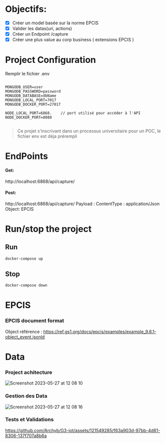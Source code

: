 # Objectifs:

- [x] Créer un model basée sur la norme EPCIS
- [x] Valider les datas(uri, actions)
- [x] Créer un Endpoint /capture
- [x] Créer une plus value au corp business ( extensions EPCIS )

# Project Configuration

Remplir le fichier .env

```

MONGODB_USER=user
MONGODB_PASSWORD=password
MONGODB_DATABASE=dbName
MONGODB_LOCAL_PORT=7017
MONGODB_DOCKER_PORT=27017

NODE_LOCAL_PORT=6868.    // port utilisé pour accéder à l'API
NODE_DOCKER_PORT=8080 


```
>Ce projet s'inscrivant dans un processus universitaire pour un POC, le fichier env est déja prérempli

# EndPoints

#### Get:
http://localhost:6868/api/capture/

#### Post:
http://localhost:6868/api/capture/
Payload : ContentType : application/Json
Object: EPCIS

# Run/stop the project

## Run

```bash
docker-compose up
```

## Stop

```bash
docker-compose down
```

# EPCIS
### EPCIS document  format

Object référence : https://ref.gs1.org/docs/epcis/examples/example_9.6.1-object_event.jsonld


# Data
### Project achitecture


![Screenshot 2023-05-27 at 12 08 10](https://github.com/Archyb/G3-iot/assets/121549285/ea5410f8-e57e-4ef3-b6da-7f404373d962)




### Gestion des Data


![Screenshot 2023-05-27 at 12 08 16](https://github.com/Archyb/G3-iot/assets/121549285/a8f71b6d-6d17-425e-9087-7e9012708f75)



### Tests et Validations



https://github.com/Archyb/G3-iot/assets/121549285/f63a903d-97bb-4d61-8306-137f707a8b6a

